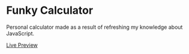 # Funky Calculator

Personal calculator made as a result of refreshing my knowledge about JavaScript.



[Live Preview](https://bochnotomas.github.io/calculator/)
